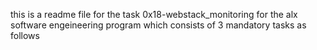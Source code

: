 this is a readme file for the task 0x18-webstack_monitoring for the alx software engeineering program which consists of 3 mandatory tasks as follows
